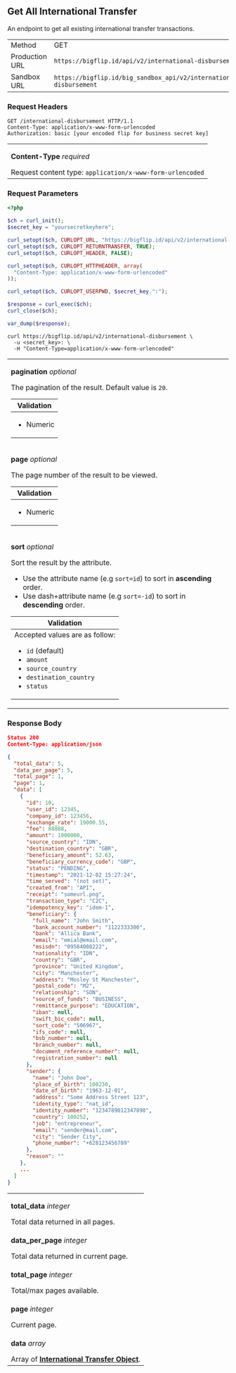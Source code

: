 <div></div>

## Get All International Transfer

An endpoint to get all existing international transfer transactions.

<table>
  <tbody>
    <tr>
      <td>Method</td>
      <td><span class="method get">GET</span></td>
    </tr>
    <tr>
      <td>Production URL</td>
      <td><code>https://bigflip.id/api/v2/international-disbursement</code></td>
    </tr>
    <tr>
      <td>Sandbox URL</td>
      <td><code>https://bigflip.id/big_sandbox_api/v2/international-disbursement</code></td>
    </tr>
  </tbody>
</table>

<h3 id="get-all-international-transfer-request-headers">Request Headers</h3>

```http
GET /international-disbursement HTTP/1.1
Content-Type: application/x-www-form-urlencoded
Authorization: basic [your encoded flip for business secret key]
```

<table>
  <tbody>
    <tr>
      <td>
        <p><b>Content-Type</b> <em>required</em></p>
        Request content type: <code>application/x-www-form-urlencoded</code>
      </td>
    </tr>
  </tbody>
</table>

<h3 id="get-all-international-transfer-request-parameters">Request Parameters</h3>

```php
<?php

$ch = curl_init();
$secret_key = "yoursecretkeyhere";

curl_setopt($ch, CURLOPT_URL, "https://bigflip.id/api/v2/international-disbursement");
curl_setopt($ch, CURLOPT_RETURNTRANSFER, TRUE);
curl_setopt($ch, CURLOPT_HEADER, FALSE);

curl_setopt($ch, CURLOPT_HTTPHEADER, array(
  "Content-Type: application/x-www-form-urlencoded"
));

curl_setopt($ch, CURLOPT_USERPWD, $secret_key.":");

$response = curl_exec($ch);
curl_close($ch);

var_dump($response);
```

```shell
curl https://bigflip.id/api/v2/international-disbursement \
  -u <secret_key>: \
  -H "Content-Type=application/x-www-form-urlencoded"
```

<table>
  <tbody>
    <tr>
      <td>
        <p><b>pagination</b> <em>optional</em></p>
        The pagination of the result. Default value is <code>20</code>.
        <table class="validation-table">
          <thead>
            <tr>
              <th>Validation</th>
            </tr>
          </thead>
          <tbody>
            <tr>
              <td>
                <ul>
                  <li>Numeric</li>
                </ul>
              </td>
            </tr>
          </tbody>
        </table>
      </td>
    </tr>
    <tr>
      <td>
        <p><b>page</b> <em>optional</em></p>
        The page number of the result to be viewed.
        <table class="validation-table">
          <thead>
            <tr>
              <th>Validation</th>
            </tr>
          </thead>
          <tbody>
            <tr>
              <td>
                <ul>
                  <li>Numeric</li>
                </ul>
              </td>
            </tr>
          </tbody>
        </table>
      </td>
    </tr>
    <tr>
      <td>
        <p><b>sort</b> <em>optional</em></p>
        Sort the result by the attribute.
        <ul class="">
          <li>
            Use the attribute name (e.g <code>sort=id</code>) to sort in
            <b>ascending</b> order.
          </li>
          <li>
            Use dash+attribute name (e.g <code>sort=-id</code>) to sort in
            <b>descending</b> order.
          </li>
        </ul>
        <table class="validation-table">
          <thead>
            <tr>
              <th>Validation</th>
            </tr>
          </thead>
          <tbody>
            <tr>
              <td>
                <div class="validation-table__helper-text">
                  Accepted values are as follow:
                </div>
                <ul>
                  <li><code>id</code> (default)</li>
                  <li><code>amount</code></li>
                  <li><code>source_country</code></li>
                  <li><code>destination_country</code></li>
                  <li><code>status</code></li>
                </ul>
              </td>
            </tr>
          </tbody>
        </table>
      </td>
    </tr>
  </tbody>
</table>

<h3 id="get-all-international-transfer-response-body">Response Body</h3>

```json
Status 200
Content-Type: application/json

{
  "total_data": 5,
  "data_per_page": 5,
  "total_page": 1,
  "page": 1,
  "data": [
    {
      "id": 10,
      "user_id": 12345,
      "company_id": 123456,
      "exchange_rate": 19000.55,
      "fee": 88888,
      "amount": 1000000,
      "source_country": "IDN",
      "destination_country": "GBR",
      "beneficiary_amount": 52.63,
      "beneficiary_currency_code": "GBP",
      "status": "PENDING",
      "timestamp": "2021-12-02 15:27:24",
      "time_served": "(not set)",
      "created_from": "API",
      "receipt": "someurl.png",
      "transaction_type": "C2C",
      "idempotency_key": "idem-1",
      "beneficiary": {
        "full_name": "John Smith",
        "bank_account_number": "1122333300",
        "bank": "Allica Bank",
        "email": "emial@email.com",
        "msisdn": "09584008222",
        "nationality": "IDN",
        "country": "GBR",
        "province": "United Kingdom",
        "city": "Manchester",
        "address": "Mosley St Manchester",
        "postal_code": "M2",
        "relationship": "SON",
        "source_of_funds": "BUSINESS",
        "remittance_purpose": "EDUCATION",
        "iban": null,
        "swift_bic_code": null,
        "sort_code": "506967",
        "ifs_code": null,
        "bsb_number": null,
        "branch_number": null,
        "document_reference_number": null,
        "registration_number": null
      },
      "sender": {
        "name": "John Doe",
        "place_of_birth": 100230,
        "date_of_birth": "1963-12-01",
        "address": "Some Address Street 123",
        "identity_type": "nat_id",
        "identity_number": "1234789012347890",
        "country": 100252,
        "job": "entrepreneur",
        "email": "sender@mail.com",
        "city": "Sender City",
        "phone_number": "+628123456789"
      },
      "reason": ""
    },
    ...
  ]
}
```

<table>
  <tbody>
    <tr>
      <td>
        <p><b>total_data</b> <em>integer</em></p>
        Total data returned in all pages.
      </td>
    </tr>
    <tr>
      <td>
        <p><b>data_per_page</b> <em>integer</em></p>
        Total data returned in current page.
      </td>
    </tr>
    <tr>
      <td>
        <p><b>total_page</b> <em>integer</em></p>
        Total/max pages available.
      </td>
    </tr>
    <tr>
      <td>
        <p><b>page</b> <em>integer</em></p>
        Current page.
      </td>
    </tr>
    <tr>
      <td>
        <p><b>data</b> <em>array</em></p>
        Array of <b><a href="#international-transfer-objects">International Transfer Object</a></b>.
      </td>
    </tr>
  </tbody>
</table>

